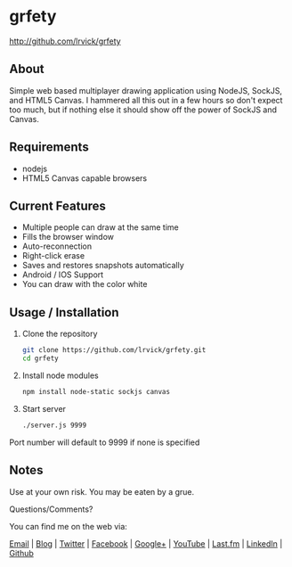 # grfety #

<http://github.com/lrvick/grfety>

## About ##

Simple web based multiplayer drawing application using NodeJS, SockJS, and
HTML5 Canvas. I hammered all this out in a few hours so don't expect too
much, but if nothing else it should show off the power of SockJS and Canvas.

## Requirements ##

  * nodejs
  * HTML5 Canvas capable browsers

## Current Features ##

  * Multiple people can draw at the same time
  * Fills the browser window
  * Auto-reconnection
  * Right-click erase
  * Saves and restores snapshots automatically
  * Android / IOS Support
  * You can draw with the color white

## Usage / Installation ##

1. Clone the repository

    ```bash
    git clone https://github.com/lrvick/grfety.git
    cd grfety
    ```

2. Install node modules

    ```bash
    npm install node-static sockjs canvas
    ```

3. Start server

    ```bash
    ./server.js 9999
    ```

  Port number will default to 9999 if none is specified

## Notes ##

  Use at your own risk. You may be eaten by a grue.

  Questions/Comments?

  You can find me on the web via:

  [Email](mailto://lance@lrvick.net) |
  [Blog](http://lrvick.net) |
  [Twitter](http://twitter.com/lrvick) |
  [Facebook](http://facebook.com/lrvick) |
  [Google+](http://plus.google.com/109278148620470841006) |
  [YouTube](http://youtube.com/lrvick) |
  [Last.fm](http://last.fm/user/lrvick) |
  [LinkedIn](http://linkedin.com/in/lrvick) |
  [Github](http://github.com/lrvick/)

